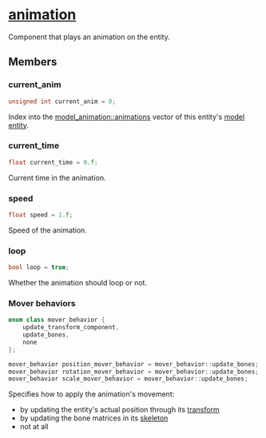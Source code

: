# [animation](animation.hpp)

Component that plays an animation on the entity.

## Members

### current_anim

```cpp
unsigned int current_anim = 0;
```

Index into the [model_animation::animations](model_animation.md) vector of this entity's [model entity](../../instance/).

### current_time

```cpp
float current_time = 0.f;
```

Current time in the animation.

### speed

```cpp
float speed = 1.f;
```

Speed of the animation.

### loop

```cpp
bool loop = true;
```

Whether the animation should loop or not.

### Mover behaviors

```cpp
enum class mover_behavior {
    update_transform_component,
    update_bones,
    none
};

mover_behavior position_mover_behavior = mover_behavior::update_bones;
mover_behavior rotation_mover_behavior = mover_behavior::update_bones;
mover_behavior scale_mover_behavior = mover_behavior::update_bones;
```

Specifies how to apply the animation's movement:
* by updating the entity's actual position through its [transform](../../core/data/transform.md)
* by updating the bone matrices in its [skeleton](../../skeleton/data/bone_matrices.md)
* not at all